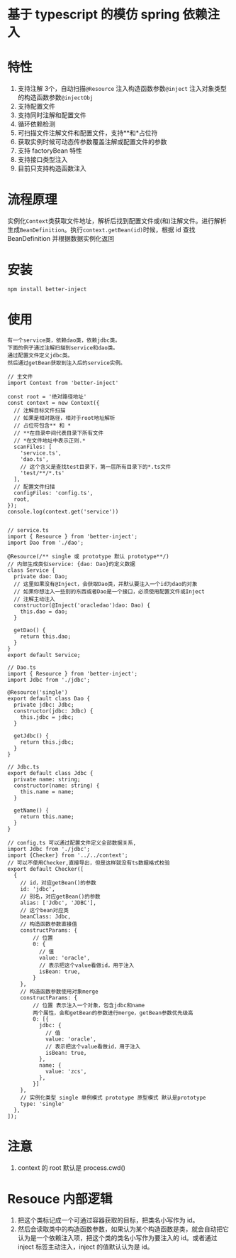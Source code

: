 # 基于 typescript 的模仿 spring 依赖注入

# 特性

1. 支持注解 3个，自动扫描`@Resource` 注入构造函数参数`@inject` 注入对象类型的构造函数参数`@injectObj`
2. 支持配置文件
3. 支持同时注解和配置文件
4. 循环依赖检测
5. 可扫描文件注解文件和配置文件，支持\*\*和\*占位符
6. 获取实例时候可动态传参数覆盖注解或配置文件的参数
7. 支持 factoryBean 特性
8. 支持接口类型注入
9. 目前只支持构造函数注入

# 流程原理

实例化`Context`类获取文件地址，解析后找到配置文件或(和)注解文件。进行解析生成`BeanDefinition`。执行`context.getBean(id)`时候，根据 id 查找 BeanDefinition 并根据数据实例化返回

# 安装

`npm install better-inject`

# 使用

    有一个service类，依赖dao类，依赖jdbc类。
    下面的例子通过注解扫描到service和dao类。
    通过配置文件定义jdbc类。
    然后通过getBean获取到注入后的service实例。

    // 主文件
    import Context from 'better-inject'

    const root = '绝对路径地址'
    const context = new Context({
      // 注解目标文件扫描
      // 如果是相对路径，相对于root地址解析
      // 占位符包含** 和 *
      // **在目录中间代表目录下所有文件
      // *在文件地址中表示正则.*
      scanFiles: [
        'service.ts',
        'dao.ts',
        // 这个含义是查找test目录下，第一层所有目录下的*.ts文件
        'test/**/*.ts'
      ],
      // 配置文件扫描
      configFiles: 'config.ts',
      root,
    });
    console.log(context.get('service'))


    // service.ts
    import { Resource } from 'better-inject';
    import Dao from './dao';

    @Resource(/** single 或 prototype 默认 prototype**/)
    // 内部生成类似service: {dao: Dao}的定义数据
    class Service {
      private dao: Dao;
      // 这里如果没有@Inject，会获取Dao类，并默认要注入一个id为dao的对象
      // 如果你想注入一些别的东西或者Dao是一个接口，必须使用配置文件或Inject
      // 注解主动注入
      constructor(@Inject('oracledao')dao: Dao) {
        this.dao = dao;
      }

      getDao() {
        return this.dao;
      }
    }
    export default Service;

    // Dao.ts
    import { Resource } from 'better-inject';
    import Jdbc from './jdbc';

    @Resource('single')
    export default class Dao {
      private jdbc: Jdbc;
      constructor(jdbc: Jdbc) {
        this.jdbc = jdbc;
      }

      getJdbc() {
        return this.jdbc;
      }
    }

    // Jdbc.ts
    export default class Jdbc {
      private name: string;
      constructor(name: string) {
        this.name = name;
      }

      getName() {
        return this.name;
      }
    }

    // config.ts 可以通过配置文件定义全部数据关系,
    import Jdbc from './jdbc';
    import {Checker} from '../../context';
    // 可以不使用Checker,直接导出，但是这样就没有ts数据格式校验
    export default Checker([
      {
        // id，对应getBean()的参数
        id: 'jdbc',
        // 别名，对应getBean()的参数
        alias: ['Jdbc', 'JDBC'],
        // 这个bean对应类
        beanClass: Jdbc,
        // 构造函数参数直接值
        constructParams: {
            // 位置
            0: {
              // 值
              value: 'oracle',
              // 表示把这个value看做id，用于注入
              isBean: true,
            }
        },
        // 构造函数参数使用对象merge
        constructParams: {
            // 位置 表示注入一个对象，包含jdbc和name
            两个属性，会和getBean的参数进行merge，getBean参数优先级高
            0: [{
              jdbc: {
                // 值
                value: 'oracle',
                // 表示把这个value看做id，用于注入
                isBean: true,
              },
              name: {
                value: 'zcs',
              },
            }]
        },
        // 实例化类型 single 单例模式 prototype 原型模式 默认是prototype
        type: 'single'
      },
    ]);

# 注意

1. context 的 root 默认是 process.cwd()

# Resouce 内部逻辑

1. 把这个类标记成一个可通过容器获取的目标，把类名小写作为 id。
2. 然后会读取类中的构造函数参数，如果认为某个构造函数是类，就会自动把它认为是一个依赖注入项，把这个类的类名小写作为要注入的 id。或者通过 inject 标签主动注入，inject 的值默认认为是 id。
